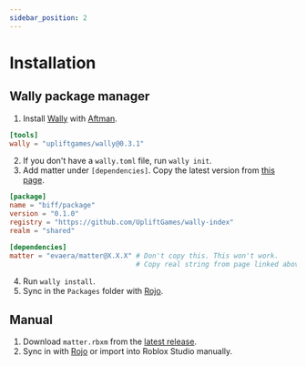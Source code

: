 ```yaml
---
sidebar_position: 2
---
```


# Installation

## Wally package manager

1. Install [Wally](https://wally.run) with [Aftman](https://github.com/lpghatguy/aftman).

```toml title="aftman.toml"
[tools]
wally = "upliftgames/wally@0.3.1"
```

2. If you don't have a `wally.toml` file, run `wally init`.
3. Add matter under `[dependencies]`. Copy the latest version from [this page](https://wally.run/package/evaera/matter).

```toml title="wally.toml"
[package]
name = "biff/package"
version = "0.1.0"
registry = "https://github.com/UpliftGames/wally-index"
realm = "shared"

[dependencies]
matter = "evaera/matter@X.X.X" # Don't copy this. This won't work.
                               # Copy real string from page linked above.
```

4. Run `wally install`.
5. Sync in the `Packages` folder with [Rojo](https://rojo.space).

## Manual

1. Download `matter.rbxm` from the [latest release](https://github.com/evaera/matter/releases/latest).
2. Sync in with [Rojo](https://rojo.space) or import into Roblox Studio manually.

